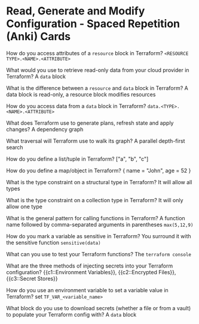 # Read, Generate and Modify Configuration - Spaced Repetition (Anki) Cards

How do you access attributes of a `resource` block in Terraform? `<RESOURCE TYPE>.<NAME>.<ATTRIBUTE>`

What would you use to retrieve read-only data from your cloud provider in Terraform? A `data` block

What is the difference between a `resource` and `data` block in Terraform? A data block is read-only, a resource block modifies resources

How do you access data from a `data` block in Terraform? `data.<TYPE>.<NAME>.<ATTRIBUTE>`

What does Terraform use to generate plans, refresh state and apply changes? A dependency graph

What traversal will Terraform use to walk its graph? A parallel depth-first search

How do you define a list/tuple in Terraform? ["a", "b", "c"]

How do you define a map/object in Terraform? 
{
  name = "John",
  age  = 52
}

What is the type constraint on a structural type in Terraform? It will allow all types

What is the type constraint on a collection type in Terraform? It will only allow one type

What is the general pattern for calling functions in Terraform? A function name followed by comma-separated arguments in parentheses `max(5,12,9)`

How do you mark a variable as sensitive in Terraform? You surround it with the sensitive function `sensitive(data)`

What can you use to test your Terraform functions? The `terraform console`

What are the three methods of injecting secrets into your Terraform configuration? {{c1::Environment Variables}}, {{c2::Encrypted Files}}, {{c3::Secret Stores}}

How do you use an environment variable to set a variable value in Terraform? set `TF_VAR_<variable_name>`

What block do you use to download secrets (whether a file or from a vault) to populate your Terraform config with? A `data` block